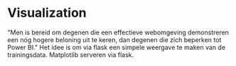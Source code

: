 # Visualization

"Men is bereid om degenen die een effectieve webomgeving demonstreren een nóg hogere beloning uit te keren, dan degenen die zich beperken tot Power BI."
Het idee is om via flask een simpele weergave te maken van de trainingsdata. Matplotlib serveren via flask.